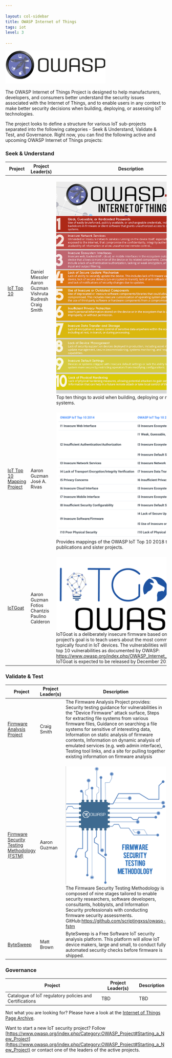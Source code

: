 ```yaml
---

layout: col-sidebar
title: OWASP Internet of Things
tags: iot
level: 3

---
```


![OWASP Internet of Things image](/assets/images/owasp_iotlogo.png)

The OWASP Internet of Things Project is designed to help manufacturers, developers, and consumers better understand the security issues associated with the Internet of Things, and to enable users in any context to make better security decisions when building, deploying, or assessing IoT technologies.

The project looks to define a structure for various IoT sub-projects separated into the following categories - Seek & Understand, Validate & Test, and Governance. Right now, you can find the following active and upcoming OWASP Internet of Things projects:

### Seek & Understand

| **Project** | **Project Leader(s)** | **Description** |
---------|----------|----------|
 [IoT Top 10 ](https://www.owasp.org/index.php/OWASP_Internet_of_Things_Project#tab=IoT_Top_10) | Daniel Miessler <br/> Aaron Guzman  <br/> Vishruta Rudresh <br/> Craig Smith | <br/> ![IoT Top 10 2018](/assets/images/OWASP-IoT-Top-10-2018-final.jpg) Top ten things to avoid when building, deploying or managing IoT systems.
 [IoT Top 10 Mapping Project](https://www.owasp.org/index.php/OWASP_Internet_of_Things_Project#tab=OWASP_IoT_Top_10_2018_Mapping_Project) | Aaron Guzman <br/> José A. Rivas | <br/>![IoT Top 10 2018](/assets/images/20142018iotMapping.png) Provides mappings of the OWASP IoT Top 10 2018 to industry publications and sister projects.
 [IoTGoat](https://www.owasp.org/index.php/OWASP_Internet_of_Things_Project#tab=IoTGoat) | Aaron Guzman <br/> Fotios Chantzis <br/> Paulino Calderon | <br/> ![IoTGoat](/assets/images/blue-logo-text.png) IoTGoat is a deliberately insecure firmware based on OpenWrt. The project’s goal is to teach users about the most common vulnerabilities typically found in IoT devices. The vulnerabilities will be based on the top 10 vulnerabilities as documented by OWASP: https://www.owasp.org/index.php/OWASP_Internet_of_Things_Project. IoTGoat is expected to be released by December 2019.

### Validate & Test

 | **Project** | **Project Leader(s)** | **Description** |
---------|----------|----------|
 [Firmware Analysis Project](https://www.owasp.org/index.php/OWASP_Internet_of_Things_Project#tab=Firmware_Analysis) | Craig Smith | The Firmware Analysis Project provides: Security testing guidance for vulnerabilities in the "Device Firmware" attack surface, Steps for extracting file systems from various firmware files, Guidance on searching a file systems for sensitive of interesting data, Information on static analysis of firmware contents, Information on dynamic analysis of emulated services (e.g. web admin interface), Testing tool links, and a site for pulling together existing information on firmware analysis
 [Firmware Security Testing Methodology (FSTM)](https://www.owasp.org/index.php/OWASP_Internet_of_Things_Project#tab=Firmware_Security_Testing_Methodology) | Aaron Guzman | <br/> ![FSTM](/assets/images/cover_ofstm.png) The Firmware Security Testing Methodology is composed of nine stages tailored to enable security researchers, software developers, consultants, hobbyists, and Information Security professionals with conducting firmware security assessments. <br/> GitHub:https://github.com/scriptingxss/owasp-fstm
 [ByteSweep](https://www.owasp.org/index.php/OWASP_Internet_of_Things_Project#tab=ByteSweep) | Matt Brown |  ByteSweep is a Free Software IoT security analysis platform. This platform will allow IoT device makers, large and small, to conduct fully automated security checks before firmware is shipped.

### Governance

 |  **Project** | **Project Leader(s)** | **Description** |
---------|----------|----------|
 Catalogue of IoT regulatory policies and Certifications| TBD | TBD

Not what you are looking for? Please have a look at the [Internet of Things Page Archive](https://www.owasp.org/index.php/OWASP_Internet_of_Things_Project).

Want to start a new IoT security project? Follow [https://www.owasp.org/index.php/Category:OWASP_Project#Starting_a_New_Project](https://www.owasp.org/index.php/Category:OWASP_Project#Starting_a_New_Project) or contact one of the leaders of the active projects.